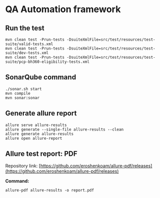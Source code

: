 # QA Automation framework

## Run the test
```shell
mvn clean test -Prun-tests -DsuiteXmlFile=src/test/resources/test-suite/valid-tests.xml
mvn clean test -Prun-tests -DsuiteXmlFile=src/test/resources/test-suite/dev-tests.xml
mvn clean test -Prun-tests -DsuiteXmlFile=src/test/resources/test-suite/pcp-bh360-eligibility-tests.xml
```

## SonarQube command
```shell
./sonar.sh start
mvn compile
mvn sonar:sonar
```

## Generate allure report
```
allure serve allure-results
allure generate --single-file allure-results --clean
allure generate allure-results
allure open allure-report
```
## Allure test report: PDF
Repository link: [https://github.com/eroshenkoam/allure-pdf/releases](https://github.com/eroshenkoam/allure-pdf/releases)

**Command:**
```shell
allure-pdf allure-results -o report.pdf
```